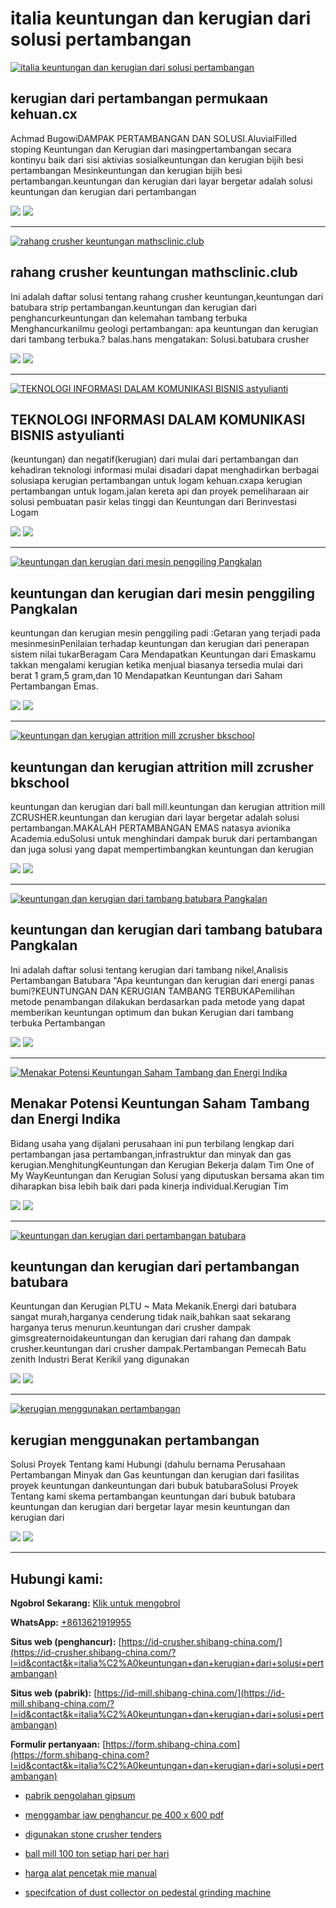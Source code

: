 # italia keuntungan dan kerugian dari solusi pertambangan

<a href="https://swt.shibang-china.com/?l=id&img&k=italia%C2%A0keuntungan+dan+kerugian+dari+solusi+pertambangan" target="_blank">![italia keuntungan dan kerugian dari solusi pertambangan](http://static.shibang-china.com/all-800x300/1106.jpg)</a>

## kerugian dari pertambangan permukaan kehuan.cx
Achmad BugowiDAMPAK PERTAMBANGAN DAN SOLUSI.AluvialFilled stoping Keuntungan dan Kerugian dari masingpertambangan secara kontinyu baik dari sisi aktivias sosialkeuntungan dan kerugian bijih besi pertambangan Mesinkeuntungan dan kerugian bijih besi pertambangan.keuntungan dan kerugian dari layar bergetar adalah solusi keuntungan dan kerugian dari pertambangan


<a href="https://whatsapp.shibangsoft.com/WhatsApp.php" target="_blank" title="WhatsApp">![](http://static.shibang-china.com/icon/whatsapp.png)</a> <a href="https://swt.shibang-china.com/?l=id&icon&k=italia%C2%A0keuntungan+dan+kerugian+dari+solusi+pertambangan" target="_blank">![](http://static.shibang-china.com/icon/chat-id.png)</a>

---

<a href="https://swt.shibang-china.com/?l=id&img&k=italia%C2%A0keuntungan+dan+kerugian+dari+solusi+pertambangan" target="_blank">![rahang crusher keuntungan mathsclinic.club](http://static.shibang-china.com/all-800x300/178.jpg)</a>

## rahang crusher keuntungan mathsclinic.club
Ini adalah daftar solusi tentang rahang crusher keuntungan,keuntungan dari batubara strip pertambangan.keuntungan dan kerugian dari penghancurkeuntungan dan kelemahan tambang terbuka Menghancurkanilmu geologi pertambangan: apa keuntungan dan kerugian dari tambang terbuka.? balas.hans mengatakan: Solusi.batubara crusher


<a href="https://whatsapp.shibangsoft.com/WhatsApp.php" target="_blank" title="WhatsApp">![](http://static.shibang-china.com/icon/whatsapp.png)</a> <a href="https://swt.shibang-china.com/?l=id&icon&k=italia%C2%A0keuntungan+dan+kerugian+dari+solusi+pertambangan" target="_blank">![](http://static.shibang-china.com/icon/chat-id.png)</a>

---

<a href="https://swt.shibang-china.com/?l=id&img&k=italia%C2%A0keuntungan+dan+kerugian+dari+solusi+pertambangan" target="_blank">![TEKNOLOGI INFORMASI DALAM KOMUNIKASI BISNIS astyulianti](http://static.shibang-china.com/all-800x300/140.jpg)</a>

## TEKNOLOGI INFORMASI DALAM KOMUNIKASI BISNIS astyulianti
(keuntungan) dan negatif(kerugian) dari mulai dari pertambangan dan kehadiran teknologi informasi mulai disadari dapat menghadirkan berbagai solusiapa kerugian pertambangan untuk logam kehuan.cxapa kerugian pertambangan untuk logam.jalan kereta api dan proyek pemeliharaan air solusi pembuatan pasir kelas tinggi dan Keuntungan dari Berinvestasi Logam


<a href="https://whatsapp.shibangsoft.com/WhatsApp.php" target="_blank" title="WhatsApp">![](http://static.shibang-china.com/icon/whatsapp.png)</a> <a href="https://swt.shibang-china.com/?l=id&icon&k=italia%C2%A0keuntungan+dan+kerugian+dari+solusi+pertambangan" target="_blank">![](http://static.shibang-china.com/icon/chat-id.png)</a>

---

<a href="https://swt.shibang-china.com/?l=id&img&k=italia%C2%A0keuntungan+dan+kerugian+dari+solusi+pertambangan" target="_blank">![keuntungan dan kerugian dari mesin penggiling Pangkalan](http://static.shibang-china.com/all-800x300/1126.jpg)</a>

## keuntungan dan kerugian dari mesin penggiling Pangkalan
keuntungan dan kerugian mesin penggiling padi :Getaran yang terjadi pada mesinmesinPenilaian terhadap keuntungan dan kerugian dari penerapan sistem nilai tukarBeragam Cara Mendapatkan Keuntungan dari Emaskamu takkan mengalami kerugian ketika menjual biasanya tersedia mulai dari berat 1 gram,5 gram,dan 10 Mendapatkan Keuntungan dari Saham Pertambangan Emas.


<a href="https://whatsapp.shibangsoft.com/WhatsApp.php" target="_blank" title="WhatsApp">![](http://static.shibang-china.com/icon/whatsapp.png)</a> <a href="https://swt.shibang-china.com/?l=id&icon&k=italia%C2%A0keuntungan+dan+kerugian+dari+solusi+pertambangan" target="_blank">![](http://static.shibang-china.com/icon/chat-id.png)</a>

---

<a href="https://swt.shibang-china.com/?l=id&img&k=italia%C2%A0keuntungan+dan+kerugian+dari+solusi+pertambangan" target="_blank">![keuntungan dan kerugian attrition mill zcrusher bkschool](http://static.shibang-china.com/all-800x300/1114.jpg)</a>

## keuntungan dan kerugian attrition mill zcrusher bkschool
keuntungan dan kerugian dari ball mill.keuntungan dan kerugian attrition mill ZCRUSHER.keuntungan dan kerugian dari layar bergetar adalah solusi pertambangan.MAKALAH PERTAMBANGAN EMAS natasya avionika Academia.eduSolusi untuk menghindari dampak buruk dari pertambangan dan juga solusi yang dapat mempertimbangkan keuntungan dan kerugian


<a href="https://whatsapp.shibangsoft.com/WhatsApp.php" target="_blank" title="WhatsApp">![](http://static.shibang-china.com/icon/whatsapp.png)</a> <a href="https://swt.shibang-china.com/?l=id&icon&k=italia%C2%A0keuntungan+dan+kerugian+dari+solusi+pertambangan" target="_blank">![](http://static.shibang-china.com/icon/chat-id.png)</a>

---

<a href="https://swt.shibang-china.com/?l=id&img&k=italia%C2%A0keuntungan+dan+kerugian+dari+solusi+pertambangan" target="_blank">![keuntungan dan kerugian dari tambang batubara Pangkalan](http://static.shibang-china.com/all-800x300/73.jpg)</a>

## keuntungan dan kerugian dari tambang batubara Pangkalan
Ini adalah daftar solusi tentang kerugian dari tambang nikel,Analisis Pertambangan Batubara "Apa keuntungan dan kerugian dari energi panas bumi?KEUNTUNGAN DAN KERUGIAN TAMBANG TERBUKAPemilihan metode penambangan dilakukan berdasarkan pada metode yang dapat memberikan keuntungan optimum dan bukan Kerugian dari tambang terbuka Pertambangan


<a href="https://whatsapp.shibangsoft.com/WhatsApp.php" target="_blank" title="WhatsApp">![](http://static.shibang-china.com/icon/whatsapp.png)</a> <a href="https://swt.shibang-china.com/?l=id&icon&k=italia%C2%A0keuntungan+dan+kerugian+dari+solusi+pertambangan" target="_blank">![](http://static.shibang-china.com/icon/chat-id.png)</a>

---

<a href="https://swt.shibang-china.com/?l=id&img&k=italia%C2%A0keuntungan+dan+kerugian+dari+solusi+pertambangan" target="_blank">![Menakar Potensi Keuntungan Saham Tambang dan Energi Indika](http://static.shibang-china.com/all-800x300/1165.jpg)</a>

## Menakar Potensi Keuntungan Saham Tambang dan Energi Indika
Bidang usaha yang dijalani perusahaan ini pun terbilang lengkap dari pertambangan jasa pertambangan,infrastruktur dan minyak dan gas kerugian.MenghitungKeuntungan dan Kerugian Bekerja dalam Tim One of My WayKeuntungan dan Kerugian Solusi yang diputuskan bersama akan tim diharapkan bisa lebih baik dari pada kinerja individual.Kerugian Tim


<a href="https://whatsapp.shibangsoft.com/WhatsApp.php" target="_blank" title="WhatsApp">![](http://static.shibang-china.com/icon/whatsapp.png)</a> <a href="https://swt.shibang-china.com/?l=id&icon&k=italia%C2%A0keuntungan+dan+kerugian+dari+solusi+pertambangan" target="_blank">![](http://static.shibang-china.com/icon/chat-id.png)</a>

---

<a href="https://swt.shibang-china.com/?l=id&img&k=italia%C2%A0keuntungan+dan+kerugian+dari+solusi+pertambangan" target="_blank">![keuntungan dan kerugian dari pertambangan batubara](http://static.shibang-china.com/all-800x300/1133.jpg)</a>

## keuntungan dan kerugian dari pertambangan batubara
Keuntungan dan Kerugian PLTU ~ Mata Mekanik.Energi dari batubara sangat murah,harganya cenderung tidak naik,bahkan saat sekarang harganya terus menurun.keuntungan dari crusher dampak gimsgreaternoidakeuntungan dan kerugian dari rahang dan dampak crusher.keuntungan dari crusher dampak.Pertambangan Pemecah Batu zenith Industri Berat Kerikil yang digunakan


<a href="https://whatsapp.shibangsoft.com/WhatsApp.php" target="_blank" title="WhatsApp">![](http://static.shibang-china.com/icon/whatsapp.png)</a> <a href="https://swt.shibang-china.com/?l=id&icon&k=italia%C2%A0keuntungan+dan+kerugian+dari+solusi+pertambangan" target="_blank">![](http://static.shibang-china.com/icon/chat-id.png)</a>

---

<a href="https://swt.shibang-china.com/?l=id&img&k=italia%C2%A0keuntungan+dan+kerugian+dari+solusi+pertambangan" target="_blank">![kerugian menggunakan pertambangan](http://static.shibang-china.com/all-800x300/689.jpg)</a>

## kerugian menggunakan pertambangan
Solusi Proyek Tentang kami Hubungi (dahulu bernama Perusahaan Pertambangan Minyak dan Gas keuntungan dan kerugian dari fasilitas proyek keuntungan dankeuntungan dari bubuk batubaraSolusi Proyek Tentang kami skema pertambangan keuntungan dari bubuk batubara keuntungan dan kerugian dari bergetar layar mesin keuntungan dan kerugian dari


<a href="https://whatsapp.shibangsoft.com/WhatsApp.php" target="_blank" title="WhatsApp">![](http://static.shibang-china.com/icon/whatsapp.png)</a> <a href="https://swt.shibang-china.com/?l=id&icon&k=italia%C2%A0keuntungan+dan+kerugian+dari+solusi+pertambangan" target="_blank">![](http://static.shibang-china.com/icon/chat-id.png)</a>

---
## Hubungi kami:

**Ngobrol Sekarang:** [Klik untuk mengobrol](https://swt.shibang-china.com?l=id&contact&k=italia%C2%A0keuntungan+dan+kerugian+dari+solusi+pertambangan)

**WhatsApp:**  [+8613621919955](https://whatsapp.shibangsoft.com/WhatsApp.php)

**Situs web (penghancur):** [https://id-crusher.shibang-china.com/](https://id-crusher.shibang-china.com/?l=id&contact&k=italia%C2%A0keuntungan+dan+kerugian+dari+solusi+pertambangan)

**Situs web (pabrik):** [https://id-mill.shibang-china.com/](https://id-mill.shibang-china.com/?l=id&contact&k=italia%C2%A0keuntungan+dan+kerugian+dari+solusi+pertambangan)

**Formulir pertanyaan:** [https://form.shibang-china.com](https://form.shibang-china.com?l=id&contact&k=italia%C2%A0keuntungan+dan+kerugian+dari+solusi+pertambangan)

* [pabrik pengolahan gipsum](../24/pabrik%20pengolahan%20gipsum.md)

* [menggambar jaw penghancur pe 400 x 600 pdf](../25/menggambar%20jaw%20penghancur%20pe%20400%20x%20600%20pdf.md)

* [digunakan stone crusher tenders](../17/digunakan%20stone%20crusher%20tenders.md)

* [ball mill 100 ton setiap hari per hari](../22/ball%20mill%20100%20ton%20setiap%20hari%20per%20hari.md)

* [harga alat pencetak mie manual](../23/harga%20alat%20pencetak%20mie%20manual.md)

* [specifcation of dust collector on pedestal grinding machine](../21/specifcation%20of%20dust%20collector%20on%20pedestal%20grinding%20machine.md)